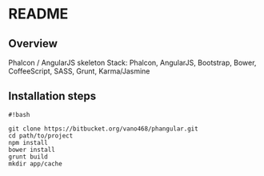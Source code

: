 # README #

## Overview ##
Phalcon / AngularJS skeleton
Stack: Phalcon, AngularJS, Bootstrap, Bower, CoffeeScript, SASS, Grunt, Karma/Jasmine

## Installation steps ##
```
#!bash

git clone https://bitbucket.org/vano468/phangular.git
cd path/to/project
npm install
bower install
grunt build
mkdir app/cache
```